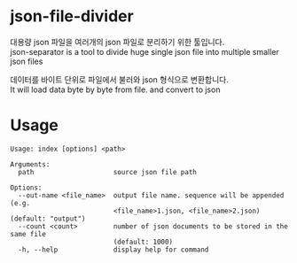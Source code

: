 # json-file-divider

대용량 json 파일을 여러개의 json 파일로 분리하기 위한 툴입니다.  
json-separator is a tool to divide huge single json file into multiple smaller json files

데이터를 바이트 단위로 파일에서 불러와 json 형식으로 변환합니다.  
It will load data byte by byte from file. and convert to json

# Usage

```
Usage: index [options] <path>

Arguments:
  path                    source json file path

Options:
  --out-name <file_name>  output file name. sequence will be appended (e.g.
                          <file_name>1.json, <file_name>2.json) (default: "output")
  --count <count>         number of json documents to be stored in the same file
                          (default: 1000)
  -h, --help              display help for command
```
